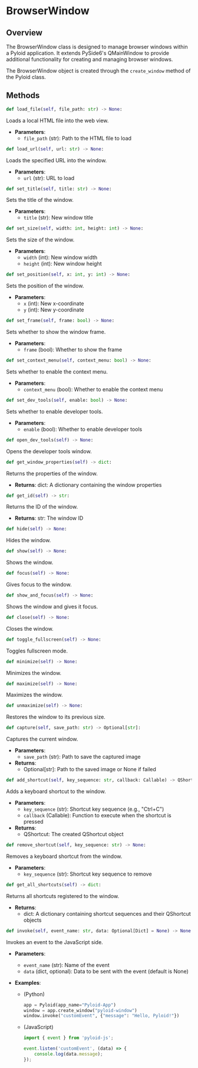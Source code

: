 # BrowserWindow

## Overview

The BrowserWindow class is designed to manage browser windows within a Pyloid application. It extends PySide6's QMainWindow to provide additional functionality for creating and managing browser windows.

The BrowserWindow object is created through the `create_window` method of the Pyloid class.

## Methods

```python
def load_file(self, file_path: str) -> None:
```

Loads a local HTML file into the web view.

- **Parameters**:
  - `file_path` (str): Path to the HTML file to load

```python
def load_url(self, url: str) -> None:
```

Loads the specified URL into the window.

- **Parameters**:
  - `url` (str): URL to load

```python
def set_title(self, title: str) -> None:
```

Sets the title of the window.

- **Parameters**:
  - `title` (str): New window title

```python
def set_size(self, width: int, height: int) -> None:
```

Sets the size of the window.

- **Parameters**:
  - `width` (int): New window width
  - `height` (int): New window height

```python
def set_position(self, x: int, y: int) -> None:
```

Sets the position of the window.

- **Parameters**:
  - `x` (int): New x-coordinate
  - `y` (int): New y-coordinate

```python
def set_frame(self, frame: bool) -> None:
```

Sets whether to show the window frame.

- **Parameters**:
  - `frame` (bool): Whether to show the frame

```python
def set_context_menu(self, context_menu: bool) -> None:
```

Sets whether to enable the context menu.

- **Parameters**:
  - `context_menu` (bool): Whether to enable the context menu

```python
def set_dev_tools(self, enable: bool) -> None:
```

Sets whether to enable developer tools.

- **Parameters**:
  - `enable` (bool): Whether to enable developer tools

```python
def open_dev_tools(self) -> None:
```

Opens the developer tools window.

```python
def get_window_properties(self) -> dict:
```

Returns the properties of the window.

- **Returns**: dict: A dictionary containing the window properties

```python
def get_id(self) -> str:
```

Returns the ID of the window.

- **Returns**: str: The window ID

```python
def hide(self) -> None:
```

Hides the window.

```python
def show(self) -> None:
```

Shows the window.

```python
def focus(self) -> None:
```

Gives focus to the window.

```python
def show_and_focus(self) -> None:
```

Shows the window and gives it focus.

```python
def close(self) -> None:
```

Closes the window.

```python
def toggle_fullscreen(self) -> None:
```

Toggles fullscreen mode.

```python
def minimize(self) -> None:
```

Minimizes the window.

```python
def maximize(self) -> None:
```

Maximizes the window.

```python
def unmaximize(self) -> None:
```

Restores the window to its previous size.

```python
def capture(self, save_path: str) -> Optional[str]:
```

Captures the current window.

- **Parameters**:
  - `save_path` (str): Path to save the captured image
- **Returns**:
  - Optional[str]: Path to the saved image or None if failed

```python
def add_shortcut(self, key_sequence: str, callback: Callable) -> QShortcut:
```

Adds a keyboard shortcut to the window.

- **Parameters**:
  - `key_sequence` (str): Shortcut key sequence (e.g., "Ctrl+C")
  - `callback` (Callable): Function to execute when the shortcut is pressed
- **Returns**:
  - QShortcut: The created QShortcut object

```python
def remove_shortcut(self, key_sequence: str) -> None:
```

Removes a keyboard shortcut from the window.

- **Parameters**:
  - `key_sequence` (str): Shortcut key sequence to remove

```python
def get_all_shortcuts(self) -> dict:
```

Returns all shortcuts registered to the window.

- **Returns**:
  - dict: A dictionary containing shortcut sequences and their QShortcut objects


```python
def invoke(self, event_name: str, data: Optional[Dict] = None) -> None:
```

Invokes an event to the JavaScript side.

- **Parameters**:
  - `event_name` (str): Name of the event
  - `data` (dict, optional): Data to be sent with the event (default is None)

- **Examples**:
  - (Python)
    ```python
    app = Pyloid(app_name="Pyloid-App")
    window = app.create_window("pyloid-window")
    window.invoke("customEvent", {"message": "Hello, Pyloid!"})
    ```
  
  - (JavaScript)
    ```javascript
    import { event } from 'pyloid-js';

    event.listen('customEvent', (data) => {
        console.log(data.message);
    });
    ```